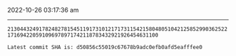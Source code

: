2022-10-26 03:17:36 am

---

`2130443249178248278154511917310121717311542158048051042125852990362522171694220591096978971742118783432921926454631100`

`Latest commit SHA is: d50856c55019c67678b9adc0efb0afd5eafffee0 `
